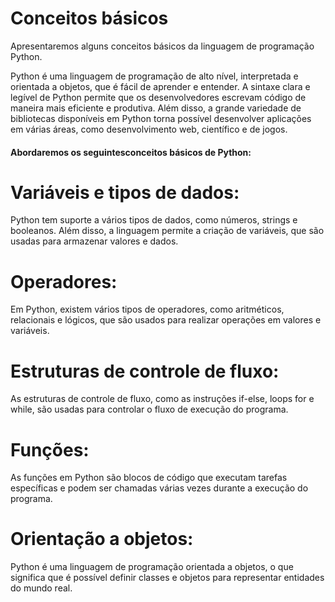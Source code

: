 # Conceitos básicos


Apresentaremos alguns conceitos básicos da linguagem de programação Python.

Python é uma linguagem de programação de alto nível, interpretada e orientada a objetos, que é fácil de aprender e entender. A sintaxe clara e legível de Python permite que os desenvolvedores escrevam código de maneira mais eficiente e produtiva. Além disso, a grande variedade de bibliotecas disponíveis em Python torna possível desenvolver aplicações em várias áreas, como desenvolvimento web, científico e de jogos.

#### Abordaremos os seguintesconceitos básicos de Python:

# Variáveis e tipos de dados:


Python tem suporte a vários tipos de dados, como números, strings e booleanos. Além disso, a linguagem permite a criação de variáveis, que são usadas para armazenar valores e dados.

# Operadores:

 Em Python, existem vários tipos de operadores, como aritméticos, relacionais e lógicos, que são usados para realizar operações em valores e variáveis.

# Estruturas de controle de fluxo:

 As estruturas de controle de fluxo, como as instruções if-else, loops for e while, são usadas para controlar o fluxo de execução do programa.

# Funções:

 As funções em Python são blocos de código que executam tarefas específicas e podem ser chamadas várias vezes durante a execução do programa.

# Orientação a objetos:

 Python é uma linguagem de programação orientada a objetos, o que significa que é possível definir classes e objetos para representar entidades do mundo real.

